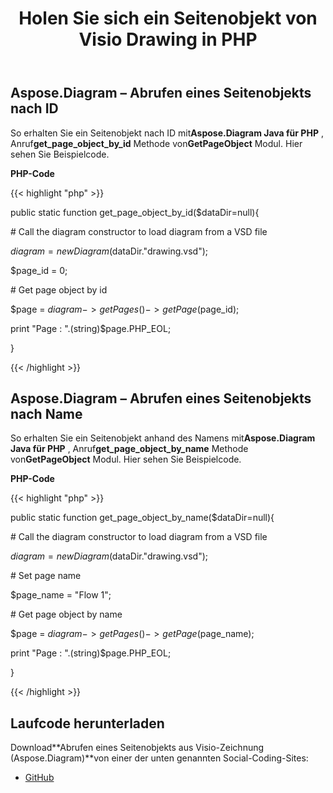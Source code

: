 ﻿---
title: Holen Sie sich ein Seitenobjekt von Visio Drawing in PHP
type: docs
weight: 10
url: /de/java/get-a-page-object-from-visio-drawing-in-php/
---
## **Aspose.Diagram – Abrufen eines Seitenobjekts nach ID**
 So erhalten Sie ein Seitenobjekt nach ID mit**Aspose.Diagram Java für PHP** , Anruf**get_page_object_by_id** Methode von**GetPageObject** Modul. Hier sehen Sie Beispielcode.

**PHP-Code**

{{< highlight "php" >}}

 public static function get_page_object_by_id($dataDir=null){

\# Call the diagram constructor to load diagram from a VSD file

$diagram = new Diagram($dataDir."drawing.vsd");

$page_id = 0;

\# Get page object by id

$page = $diagram->getPages()->getPage($page_id);

print "Page : ".(string)$page.PHP_EOL;

}

{{< /highlight >}}
## **Aspose.Diagram – Abrufen eines Seitenobjekts nach Name**
 So erhalten Sie ein Seitenobjekt anhand des Namens mit**Aspose.Diagram Java für PHP** , Anruf**get_page_object_by_name** Methode von**GetPageObject** Modul. Hier sehen Sie Beispielcode.

**PHP-Code**

{{< highlight "php" >}}

 public static function get_page_object_by_name($dataDir=null){

\# Call the diagram constructor to load diagram from a VSD file

$diagram = new Diagram($dataDir."drawing.vsd");

\# Set page name

$page_name = "Flow 1";

\# Get page object by name

$page = $diagram->getPages()->getPage($page_name);

print "Page : ".(string)$page.PHP_EOL;

}

{{< /highlight >}}
## **Laufcode herunterladen**
 Download**Abrufen eines Seitenobjekts aus Visio-Zeichnung (Aspose.Diagram)**von einer der unten genannten Social-Coding-Sites:

- [GitHub](https://github.com/asposediagram/Aspose.Diagram-for-Java/blob/master/Plugins/Aspose_Diagram_Java_for_PHP/src/aspose/diagram/WorkingwithPages/GetPageObject.php)
